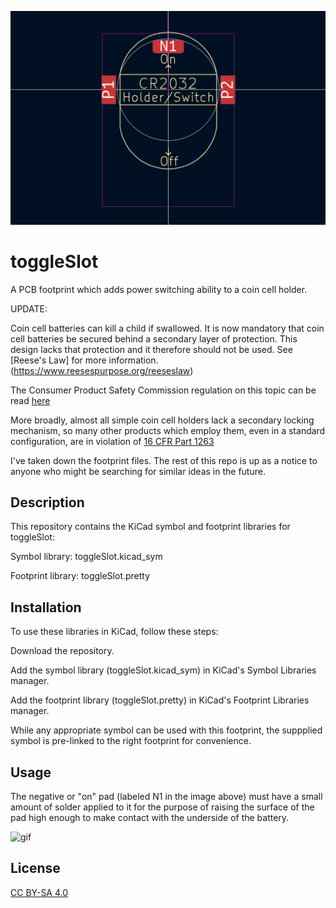 ![ToggleSlot Footprint](image.png)
# toggleSlot
A PCB footprint which adds power switching ability to a coin cell holder.

UPDATE:

Coin cell batteries can kill a child if swallowed. It is now mandatory that coin cell batteries be secured behind a secondary layer of protection. This design lacks that protection and it therefore should not be used. See [Reese's Law] for more information.(https://www.reesespurpose.org/reeseslaw)

The Consumer Product Safety Commission regulation on this topic can be read [here](https://www.cpsc.gov/Business--Manufacturing/Business-Education/Business-Guidance/Button-Cell-and-Coin-Battery)

More broadly, almost all simple coin cell holders lack a secondary locking mechanism, so many other products which employ them, even in a standard configuration, are in violation of [16 CFR Part 1263](https://www.federalregister.gov/documents/2023/09/21/2023-20333/safety-standard-for-button-cell-or-coin-batteries-and-consumer-products-containing-such-batteries)

I've taken down the footprint files. The rest of this repo is up as a notice to anyone who might be searching for similar ideas in the future. 

## Description

This repository contains the KiCad symbol and footprint libraries for toggleSlot:

Symbol library: toggleSlot.kicad_sym

Footprint library: toggleSlot.pretty

## Installation

To use these libraries in KiCad, follow these steps:

Download the repository.

Add the symbol library (toggleSlot.kicad_sym) in KiCad's Symbol Libraries manager.

Add the footprint library (toggleSlot.pretty) in KiCad's Footprint Libraries manager.

While any appropriate symbol can be used with this footprint, the suppplied symbol is pre-linked to the right footprint for convenience. 

## Usage

The negative or "on" pad (labeled N1 in the image above) must have a small amount of solder applied to it for the purpose of raising the surface of the pad high enough to make contact with the underside of the battery. 

![gif](usage.gif)

## License

[CC BY-SA 4.0](https://creativecommons.org/licenses/by-sa/4.0/)
